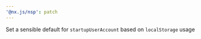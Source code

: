 ```yaml
---
'@nx.js/nsp': patch
---
```


Set a sensible default for `startupUserAccount` based on `localStorage` usage
